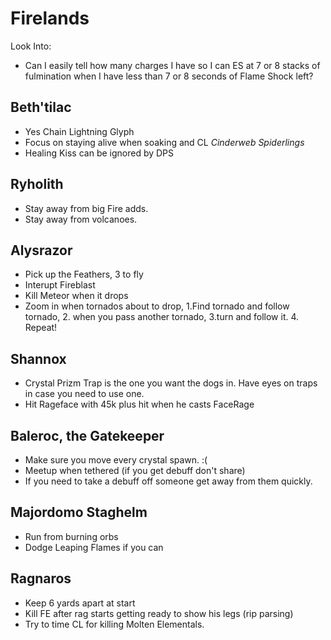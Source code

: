 # Firelands
Look Into:
* Can I easily tell how many charges I have so I can ES at 7 or 8 stacks of fulmination when 
I have less than 7 or 8 seconds of Flame Shock left?

## Beth'tilac
- Yes Chain Lightning Glyph
- Focus on staying alive when soaking and CL *Cinderweb Spiderlings* 
- Healing Kiss can be ignored by DPS

## Ryholith
- Stay away from big Fire adds.
- Stay away from volcanoes.

## Alysrazor
- Pick up the Feathers, 3 to fly
- Interupt Fireblast
- Kill Meteor when it drops
- Zoom in when tornados about to drop, 1.Find tornado and follow tornado, 2. when you pass another tornado, 3.turn and follow it. 4. Repeat!

## Shannox
- Crystal Prizm Trap is the one you want the dogs in. Have eyes on traps in case you 
  need to use one.
- Hit Rageface with 45k plus hit when he casts FaceRage

## Baleroc, the Gatekeeper
- Make sure you move every crystal spawn. :(
- Meetup when tethered (if you get debuff don't share)
- If you need to take a debuff off someone get away from them quickly.

## Majordomo Staghelm
- Run from burning orbs
- Dodge Leaping Flames if you can

## Ragnaros
- Keep 6 yards apart at start
- Kill FE after rag starts getting ready to show his legs (rip parsing)
- Try to time CL for killing Molten Elementals.
